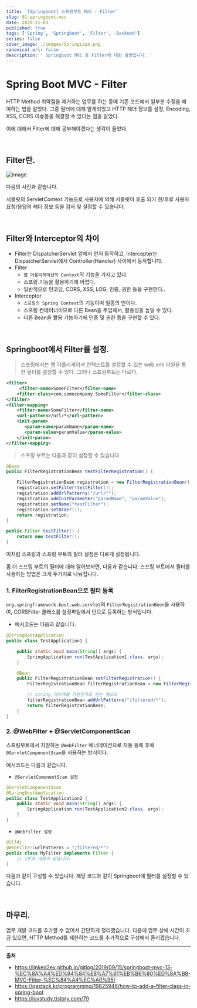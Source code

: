 ```yaml
---
title: '[Springboot] 스프링부트 MVC - Filter'
slug: 01-springboot-mvc
date: 2020-11-03
published: true
tags: ['Spring', 'Springboot', 'Filter', 'Backend']
series: false
cover_image: ./images/SpringLogo.png
canonical_url: false
description: ' Springboot MVC 중 Filter에 대한 설명입니다. '
---
```


# Spring Boot MVC - Filter

HTTP Method 취약점을 제거하는 업무를 하는 중에 기존 코드에서 일부분 수정을 해야하는 법을 알았다. 그중 필터에 대해 알게되었고 HTTP 헤더 정보를 설정, Encoding, XSS, CORS 이슈등을 해결할 수 있다는 점을 알았다.

이에 대해서 Filter에 대해 공부해야겠다는 생각이 들었다.

<br/>

## Filter란.

![image](https://user-images.githubusercontent.com/42582516/97983638-ee3dad80-1e18-11eb-95ca-2b249554509b.png)

다음의 사진과 같습니다.

서블릿의 ServletContext 기능으로 사용자에 의해 서블릿이 호출 되기 전/후로 사용자 요청/응답의 헤더 정보 등을 검사 및 설정할 수 있습니다.

<br/>

## Filter와 Interceptor의 차이

- Filter는 DispatcherServlet 앞에서 먼저 동작하고, Intercepter는 DispatcherServlet에서 Controller(Handler) 사이에서 동작합니다.
- Filter
  - `웹 어플리케이션의 Context`의 기능을 가지고 있다.
  - 스프링 기능을 활용하기에 어렵다.
  - 일반적으로 인코딩, CORS, XSS, LOG, 인증, 권한 등을 구현한다..
- Interceptor
  - `스프링의 Spring Context`의 기능이며 일종의 빈이다.
  - 스프링 컨테이너이므로 다른 Bean을 주입해서, 활용성을 높일 수 있다.
  - 다른 Bean을 활용 가능하기에 인증 및 권한 등을 구현할 수 있다.

<br/>

## Springboot에서 Filter를 설정.

> 스프링에서는 웹 어플리케이셔 컨텍스트를 설정할 수 있는 web.xml 파일을 통한 필터를 설정할 수 있다. 그러나 스프링부트는 다르다.

```xml
<filter>
     <filter-name>SomeFilter</filter-name>
    <filter-class>com.somecompany.SomeFilter</filter-class>
</filter>
<filter-mapping>
    <filter-name>SomeFilter</filter-name>
    <url-pattern>/url/*</url-pattern>
    <init-param>
       <param-name>paramName</param-name>
       <param-value>paramValue</param-value>
    </init-param>
</filter-mapping>
```

> 스프링 부트는 다음과 같이 설정할 수 있습니다.

```java
@Bean
public FilterRegistrationBean testFilterRegistration() {

    FilterRegistrationBean registration = new FilterRegistrationBean();
    registration.setFilter(testFilter());
    registration.addUrlPatterns("/url/*");
    registration.addInitParameter("paramName", "paramValue");
    registration.setName("testFilter");
    registration.setOrder(1);
    return registration;
}

public Filter testFilter() {
    return new testFilter();
}
```

이처럼 스프링과 스프링 부트의 필터 설정은 다르게 설정됩니다.

좀 더 스프링 부트의 필터에 대해 알아보자면, 다음과 같습니다. 스프링 부트에서 필터를 사용하는 방법은 크게 두가지로 나눠집니다.

### 1. FilterRegistrationBean으로 필터 등록

`org.springframework.boot.web.servlet`의 `FilterRegistrationBeen`을 사용하여, CORSFilter 클래스를 설정파일에서 빈으로 등록하는 방식입니다.

- 예시코드는 다음과 같습니다.

```java
@SpringBootApplication
public class TestApplication1 {

	public static void main(String[] args) {
		SpringApplication.run(TestApplication1.class, args);
	}

	@Bean
	public FilterRegistrationBean setFilterRegistration() {
		FilterRegistrationBean filterRegistrationBean = new FilterRegistrationBean(new MyFilter());

        // string 여러개를 가변인자로 받는 메소드
		filterRegistrationBean.addUrlPatterns("/filtered/*");
        return filterRegistrationBean;
	}
}
```

### 2. @WebFilter + @ServletComponentScan

스프링부트에서 지원하는 `@WebFilter` 애너테이션으로 자동 등록 후에 `@ServletComponentScan`을 사용하는 방식이다.

예시코드는 다음과 같습니다.

- `@ServletComonentScan 설정`

```java
@ServletComponentScan
@SpringBootApplication
public class TestApplication2 {
	public static void main(String[] args) {
		SpringApplication.run(TestApplication2.class, args);
	}
}
```

- `@WebFilter 설정`

```java
@Slf4j
@WebFilter(urlPatterns = "/filtered/*")
public class MyFilter implements Filter {
	// 1번과 내용이 같습니다.
}
```

다음과 같이 구성할 수 있습니다. 해당 코드와 같이 Springboot에 필터를 설정할 수 있습니다.

<br/>

## 마무리.

업무 개발 코드를 추가할 수 없어서 간단하게 정리했습니다. 다음에 업무 상에 시간이 조금 있으면, HTTP Method를 제한하는 코드를 추가적으로 구성해서 올리겠습니다.

---

**출처**

- https://linked2ev.github.io/gitlog/2019/09/15/springboot-mvc-13-%EC%8A%A4%ED%94%84%EB%A7%81%EB%B6%80%ED%8A%B8-MVC-Filter-%EC%84%A4%EC%A0%95/
- https://qastack.kr/programming/19825946/how-to-add-a-filter-class-in-spring-boot
- https://luvstudy.tistory.com/79
